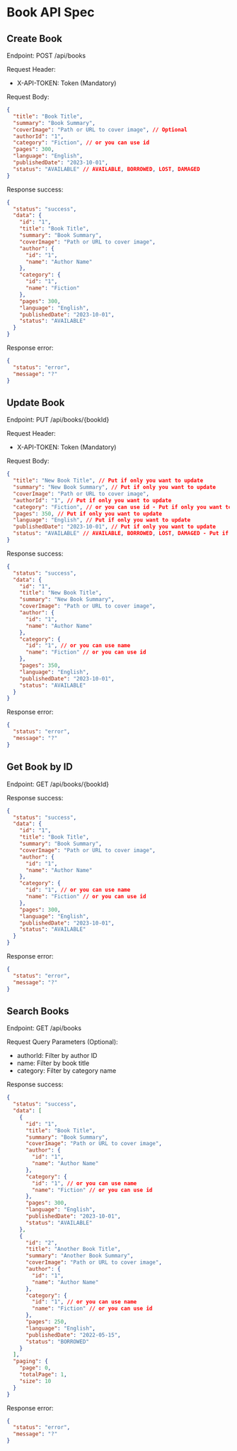 # Book API Spec

## Create Book

Endpoint: POST /api/books

Request Header:

- X-API-TOKEN: Token (Mandatory)

Request Body:

```json
{
  "title": "Book Title",
  "summary": "Book Summary",
  "coverImage": "Path or URL to cover image", // Optional
  "authorId": "1",
  "category": "Fiction", // or you can use id
  "pages": 300,
  "language": "English",
  "publishedDate": "2023-10-01",
  "status": "AVAILABLE" // AVAILABLE, BORROWED, LOST, DAMAGED
}
```

Response success:

```json
{
  "status": "success",
  "data": {
    "id": "1",
    "title": "Book Title",
    "summary": "Book Summary",
    "coverImage": "Path or URL to cover image",
    "author": {
      "id": "1",
      "name": "Author Name"
    },
    "category": {
      "id": "1",
      "name": "Fiction"
    },
    "pages": 300,
    "language": "English",
    "publishedDate": "2023-10-01",
    "status": "AVAILABLE"
  }
}
```

Response error:

```json
{
  "status": "error",
  "message": "?"
}
```

## Update Book

Endpoint: PUT /api/books/{bookId}

Request Header:

- X-API-TOKEN: Token (Mandatory)

Request Body:

```json
{
  "title": "New Book Title", // Put if only you want to update
  "summary": "New Book Summary", // Put if only you want to update
  "coverImage": "Path or URL to cover image",
  "authorId": "1", // Put if only you want to update
  "category": "Fiction", // or you can use id - Put if only you want to update
  "pages": 350, // Put if only you want to update
  "language": "English", // Put if only you want to update
  "publishedDate": "2023-10-01", // Put if only you want to update
  "status": "AVAILABLE" // AVAILABLE, BORROWED, LOST, DAMAGED - Put if only you want to update
}
```

Response success:

```json
{
  "status": "success",
  "data": {
    "id": "1",
    "title": "New Book Title",
    "summary": "New Book Summary",
    "coverImage": "Path or URL to cover image",
    "author": {
      "id": "1",
      "name": "Author Name"
    },
    "category": {
      "id": "1", // or you can use name
      "name": "Fiction" // or you can use id
    },
    "pages": 350,
    "language": "English",
    "publishedDate": "2023-10-01",
    "status": "AVAILABLE"
  }
}
```

Response error:

```json
{
  "status": "error",
  "message": "?"
}
```

## Get Book by ID

Endpoint: GET /api/books/{bookId}

Response success:

```json
{
  "status": "success",
  "data": {
    "id": "1",
    "title": "Book Title",
    "summary": "Book Summary",
    "coverImage": "Path or URL to cover image",
    "author": {
      "id": "1",
      "name": "Author Name"
    },
    "category": {
      "id": "1", // or you can use name
      "name": "Fiction" // or you can use id
    },
    "pages": 300,
    "language": "English",
    "publishedDate": "2023-10-01",
    "status": "AVAILABLE"
  }
}
```

Response error:

```json
{
  "status": "error",
  "message": "?"
}
```

## Search Books

Endpoint: GET /api/books

Request Query Parameters (Optional):

- authorId: Filter by author ID
- name: Filter by book title
- category: Filter by category name

Response success:

```json
{
  "status": "success",
  "data": [
    {
      "id": "1",
      "title": "Book Title",
      "summary": "Book Summary",
      "coverImage": "Path or URL to cover image",
      "author": {
        "id": "1",
        "name": "Author Name"
      },
      "category": {
        "id": "1", // or you can use name
        "name": "Fiction" // or you can use id
      },
      "pages": 300,
      "language": "English",
      "publishedDate": "2023-10-01",
      "status": "AVAILABLE"
    },
    {
      "id": "2",
      "title": "Another Book Title",
      "summary": "Another Book Summary",
      "coverImage": "Path or URL to cover image",
      "author": {
        "id": "1",
        "name": "Author Name"
      },
      "category": {
        "id": "1", // or you can use name
        "name": "Fiction" // or you can use id
      },
      "pages": 250,
      "language": "English",
      "publishedDate": "2022-05-15",
      "status": "BORROWED"
    }
  ],
  "paging": {
    "page": 0,
    "totalPage": 1,
    "size": 10
  }
}
```

Response error:

```json
{
  "status": "error",
  "message": "?"
}
```
